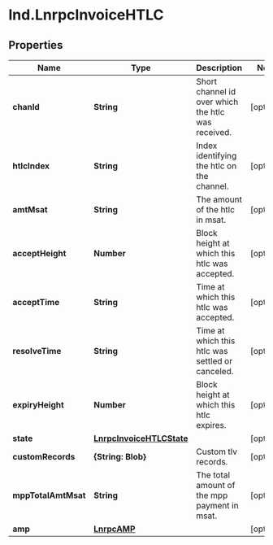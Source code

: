 # lnd.LnrpcInvoiceHTLC

## Properties

Name | Type | Description | Notes
------------ | ------------- | ------------- | -------------
**chanId** | **String** | Short channel id over which the htlc was received. | [optional] 
**htlcIndex** | **String** | Index identifying the htlc on the channel. | [optional] 
**amtMsat** | **String** | The amount of the htlc in msat. | [optional] 
**acceptHeight** | **Number** | Block height at which this htlc was accepted. | [optional] 
**acceptTime** | **String** | Time at which this htlc was accepted. | [optional] 
**resolveTime** | **String** | Time at which this htlc was settled or canceled. | [optional] 
**expiryHeight** | **Number** | Block height at which this htlc expires. | [optional] 
**state** | [**LnrpcInvoiceHTLCState**](LnrpcInvoiceHTLCState.md) |  | [optional] 
**customRecords** | **{String: Blob}** | Custom tlv records. | [optional] 
**mppTotalAmtMsat** | **String** | The total amount of the mpp payment in msat. | [optional] 
**amp** | [**LnrpcAMP**](LnrpcAMP.md) |  | [optional] 


